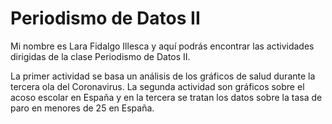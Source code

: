
# Periodismo de Datos II

Mi nombre es Lara Fidalgo Illesca y aquí podrás encontrar las actividades dirigidas de la clase Periodismo de Datos II. 

La primer actividad se basa un análisis de los gráficos de salud durante la tercera ola del Coronavirus. La segunda actividad son gráficos sobre el acoso escolar en España y en la tercera se tratan los datos sobre la tasa de paro en menores de 25 en España.

